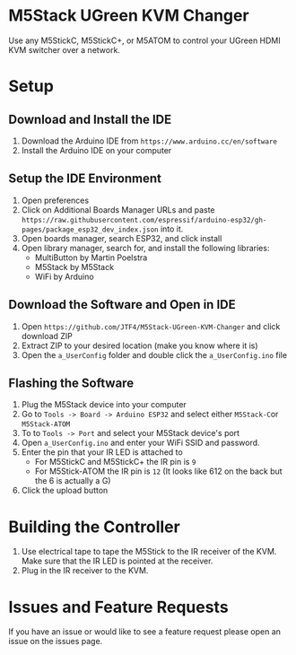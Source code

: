 # M5Stack UGreen KVM Changer

Use any M5StickC, M5StickC+, or M5ATOM to control your UGreen HDMI KVM switcher over a network.

# Setup

## Download and Install the IDE
1. Download the Arduino IDE from `https://www.arduino.cc/en/software`
2. Install the Arduino IDE on your computer

## Setup the IDE Environment
1. Open preferences
2. Click on Additional Boards Manager URLs and paste `https://raw.githubusercontent.com/espressif/arduino-esp32/gh-pages/package_esp32_dev_index.json` into it.
3. Open boards manager, search ESP32, and click install
3. Open library manager, search for, and install the following libraries:
    - MultiButton by Martin Poelstra  
    - M5Stack by M5Stack
    - WiFi by Arduino

## Download the Software and Open in IDE
1. Open `https://github.com/JTF4/M5Stack-UGreen-KVM-Changer` and click download ZIP
2. Extract ZIP to your desired location (make you know where it is)
3. Open the `a_UserConfig` folder and double click the `a_UserConfig.ino` file

## Flashing the Software
1. Plug the M5Stack device into your computer
2. Go to `Tools -> Board -> Arduino ESP32` and select either `M5Stack-C`or `M5Stack-ATOM`
3. To to `Tools -> Port` and select your M5Stack device's port
4. Open `a_UserConfig.ino` and enter your WiFi SSID and password.
5. Enter the pin that your IR LED is attached to
    - For M5StickC and M5StickC+ the IR pin is `9`
    - For M5Stick-ATOM the IR pin is `12` (It looks like 612 on the back but the 6 is actually a G)
5. Click the upload button

# Building the Controller

1. Use electrical tape to tape the M5Stick to the IR receiver of the KVM. Make sure that the IR LED is pointed at the receiver.
2. Plug in the IR receiver to the KVM.

# Issues and Feature Requests

If you have an issue or would like to see a feature request please open an issue on the issues page.


 